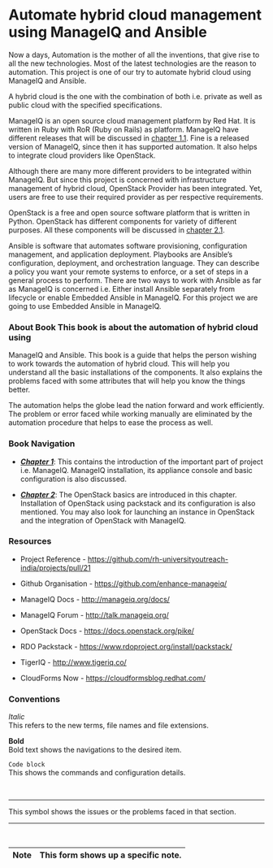 ###
# Automate hybrid cloud management using ManageIQ and Ansible

Now a days, Automation is the mother of all the inventions, that give
rise to all the new technologies. Most of the latest technologies are
the reason to automation. This project is one of our try to automate
hybrid cloud using ManageIQ and Ansible.

A hybrid cloud is the one with the combination of both i.e. private as
well as public cloud with the specified specifications.

ManageIQ is an open source cloud management platform by Red Hat. It is
written in Ruby with RoR (Ruby on Rails) as platform. ManageIQ have
different releases that will be discussed in [chapter
1.1](chapter1/intro_to_MIQ.md). Fine is a released version of ManageIQ,
since then it has supported automation. It also helps to integrate cloud
providers like OpenStack.

Although there are many more different providers to be integrated within
ManageIQ. But since this project is concerned with infrastructure
management of hybrid cloud, OpenStack Provider has been integrated. Yet,
users are free to use their required provider as per respective
requirements.

OpenStack is a free and open source software platform that is written in
Python. OpenStack has different components for variety of different
purposes. All these components will be discussed in [chapter
2.1](chapter2/openstack_info.md).

Ansible is software that automates software provisioning, configuration
management, and application deployment. Playbooks are Ansible’s
configuration, deployment, and orchestration language. They can describe
a policy you want your remote systems to enforce, or a set of steps in a
general process to perform. There are two ways to work with Ansible as
far as ManageIQ is concerned i.e. Either install Ansible separately from
lifecycle or enable Embedded Ansible in ManageIQ. For this project we
are going to use Embedded Ansible in ManageIQ.

### About Book This book is about the automation of hybrid cloud using
ManageIQ and Ansible. This book is a guide that helps the person wishing
to work towards the automation of hybrid cloud. This will help you
understand all the basic installations of the components. It also
explains the problems faced with some attributes that will help you know
the things better.

The automation helps the globe lead the nation forward and work
efficiently. The problem or error faced while working manually are
eliminated by the automation procedure that helps to ease the process as
well.

### Book Navigation
- [**_Chapter 1_**](chapter1/README.md): This contains the introduction
  of the important part of project i.e. ManageIQ. ManageIQ installation,
its appliance console and basic configuration is also discussed.


- [**_Chapter 2_**](chapter2/README.md): The OpenStack basics are
  introduced in this chapter. Installation of OpenStack using packstack
and its configuration is also mentioned. You may also look for launching
an instance in OpenStack and the integration of OpenStack with ManageIQ.

### Resources
- Project Reference -
  https://github.com/rh-universityoutreach-india/projects/pull/21

- Github Organisation - https://github.com/enhance-manageiq/

- ManageIQ Docs - http://manageiq.org/docs/

- ManageIQ Forum - http://talk.manageiq.org/

- OpenStack Docs - https://docs.openstack.org/pike/

- RDO Packstack - https://www.rdoproject.org/install/packstack/

- TigerIQ - http://www.tigeriq.co/

- CloudForms Now - https://cloudformsblog.redhat.com/

### Conventions

_Italic_ <br> This refers to the new terms, file names and  file
extensions.

**Bold** <br> Bold text shows the navigations to the desired item.

`Code block` <br> This shows the commands and configuration details.

<br>

---
This symbol shows the issues or the problems faced in that section.

---
<br>

| Note | This form shows up a specific note.|
|------|:------|

